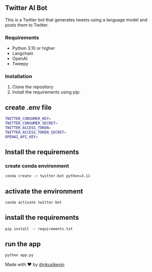 ## Twitter AI Bot

This is a Twitter bot that generates tweets using a language model and posts them to Twitter.

### Requirements

- Python 3.10 or higher
- Langchain
- OpenAI
- Tweepy


### Installation

1. Clone the repository
2. Install the requirements using pip:

## create .env file
```bash
TWITTER_CONSUMER_KEY=
TWITTER_CONSUMER_SECRET=
TWITTER_ACCESS_TOKEN=
TWITTER_ACCESS_TOKEN_SECRET=
OPENAI_API_KEY=
```


## Install the requirements


### create conda environment
```bash
conda create -n twitter-bot python=3.11
```

## activate the environment
```bash
conda activate twitter-bot
```


## install the requirements
```bash
pip install -r requirements.txt
```


## run the app
```bash
python app.py
```



Made with ❤️ by [@nkusikevin](https://github.com/nkusikevin)
